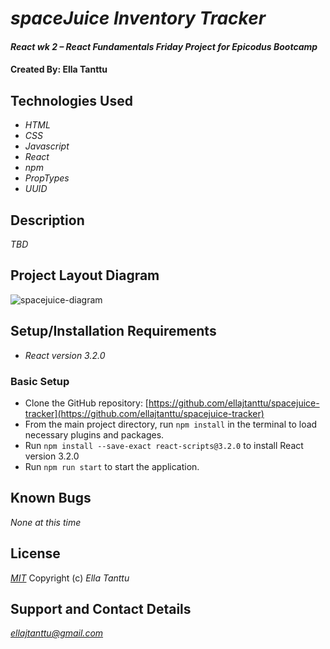 # _spaceJuice Inventory Tracker_

#### _React wk 2 – React Fundamentals Friday Project for Epicodus Bootcamp_

#### Created By: **Ella Tanttu**

## Technologies Used

- _HTML_
- _CSS_
- _Javascript_
- _React_
- _npm_
- _PropTypes_
- _UUID_

## Description

_TBD_

## Project Layout Diagram

![spacejuice-diagram](src/img/spacejuice_diagram.drawio.svg)

## Setup/Installation Requirements

- _React version 3.2.0_

### Basic Setup

- Clone the GitHub repository: [https://github.com/ellajtanttu/spacejuice-tracker](https://github.com/ellajtanttu/spacejuice-tracker)
- From the main project directory, run `npm install` in the terminal to load necessary plugins and packages.
- Run `npm install --save-exact react-scripts@3.2.0` to install React version 3.2.0
- Run `npm run start` to start the application.

## Known Bugs

_None at this time_

## License

_[MIT](https://opensource.org/licenses/MIT)_
Copyright (c) _Ella Tanttu_

## Support and Contact Details

_[ellajtanttu@gmail.com](mailto:ellajtanttu@gmail.com)_